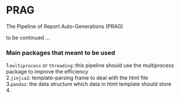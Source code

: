 # PRAG
The Pipeline of Report Auto-Generations (PRAG) 

to be continued ...   

### Main packages that meant to be used
  1.`multiprocess` or `threading`: this pipeline should use the multiprocess package to improve the efficiency   
  2.`jinjia2`: template-parsing frame to deal with the html file    
  3.`pandas`: the data structure which data in html template should store   
  4.
